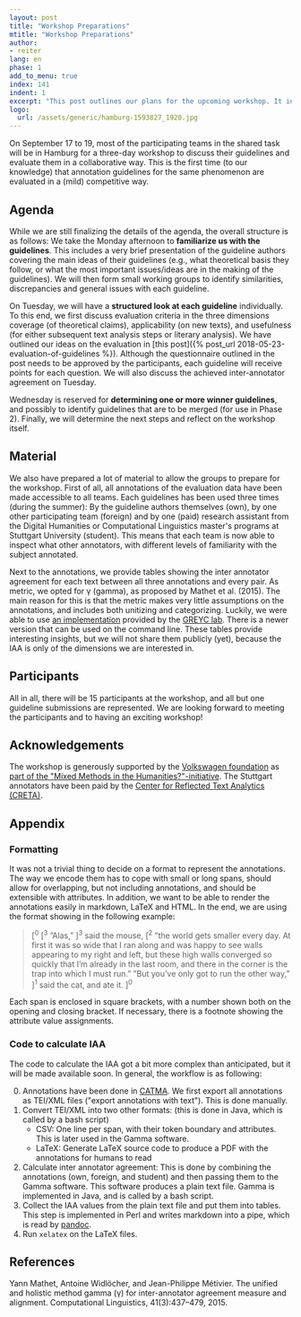 ```yaml
---
layout: post
title: "Workshop Preparations"
mtitle: "Workshop Preparations"
author:
- reiter
lang: en
phase: 1
add_to_menu: true
index: 141
indent: 1
excerpt: "This post outlines our plans for the upcoming workshop. It includes a first look at (not yet finalized) agenda and describes what material we generate beforehand, and how."
logo: 
  url: /assets/generic/hamburg-1593827_1920.jpg
---
```


On September 17 to 19, most of the participating teams in the shared task will be in Hamburg for a three-day workshop to discuss their guidelines and evaluate them in a collaborative way. This is the first time (to our knowledge) that annotation guidelines for the same phenomenon are evaluated in a (mild) competitive way.

## Agenda

While we are still finalizing the details of the agenda, the overall structure is as follows: We take the Monday afternoon to **familiarize us with the guidelines**. This includes a very brief presentation of the guideline authors covering the main ideas of their guidelines (e.g., what theoretical basis they follow, or what the most important issues/ideas are in the making of the guidelines). We will then form small working groups to identify similarities, discrepancies and general issues with each guideline.

On Tuesday, we will have a **structured look at each guideline** individually. To this end, we first discuss evaluation criteria in the three dimensions coverage (of theoretical claims), applicability (on new texts), and usefulness (for either subsequent text analysis steps or literary analysis). We have outlined our ideas on the evaluation in [this post]({% post_url 2018-05-23-evaluation-of-guidelines %}). Although the questionnaire outlined in the post needs to be approved by the participants, each guideline will receive points for each question. We will also discuss the achieved inter-annotator agreement on Tuesday.

Wednesday is reserved for **determining one or more winner guidelines**, and possibly to identify guidelines that are to be merged (for use in Phase 2). Finally, we will determine the next steps and reflect on the workshop itself.

## Material

We also have prepared a lot of material to allow the groups to prepare for the workshop. First of all, all annotations of the evaluation data have been made accessible to all teams. Each guidelines has been used three times (during the summer): By the guideline authors themselves (own), by one other participating team (foreign) and by one (paid) research assistant from the Digital Humanities or Computational Linguistics master's programs at Stuttgart University (student). This means that each team is now able to inspect what other annotators, with different levels of familiarity with the subject annotated.

Next to the annotations, we provide tables showing the inter annotator agreement for each text between all three annotations and every pair. As metric, we opted for γ (gamma), as proposed by Mathet et al. (2015). The main reason for this is that the metric makes very little assumptions on the annotations, and includes both unitizing and categorizing. Luckily, we were able to use [an implementation](https://gamma.greyc.fr) provided by the [GREYC lab](https://www.greyc.fr). There is a newer version that can be used on the command line. These tables provide interesting insights, but we will not share them publicly (yet), because the IAA is only of the dimensions we are interested in.


## Participants

All in all, there will be 15 participants at the workshop, and all but one guideline submissions are represented. We are looking forward to meeting the participants and to having an exciting workshop!

## Acknowledgements

The workshop is generously supported by the [Volkswagen foundation](https://www.volkswagenstiftung.de) as [part of the "Mixed Methods in the Humanities?"-initiative](https://portal.volkswagenstiftung.de/search/projectDetails.do?ref=94642). The Stuttgart annotators have been paid by the [Center for Reflected Text Analytics (CRETA)](https://www.creta.uni-stuttgart.de).

## Appendix

### Formatting

It was not a trivial thing to decide on a format to represent the annotations. The way we encode them has to cope with small or long spans, should allow for overlapping, but not including annotations, and should be extensible with attributes. In addition, we want to be able to render the annotations easily in markdown, LaTeX and HTML. In the end, we are using the format showing in the following example:

> [<sup>0</sup> [<sup>3</sup> ”Alas,” ]<sup>3</sup> said the mouse, [<sup>2</sup> ”the world gets smaller every day. At first it was so wide that I ran along and was happy to see walls appearing to my right and left, but these high walls converged so quickly that I’m already in the last room, and there in the corner is the trap into which I must run.”     ”But you’ve only got to run the other way,” ]<sup>1</sup> said the cat, and ate it. ]<sup>0</sup>

Each span is enclosed in square brackets, with a number shown both on the opening and closing bracket. If necessary, there is a footnote showing the attribute value assignments.

### Code to calculate IAA

The code to calculate the IAA got a bit more complex than anticipated, but it will be made available soon. In general, the workflow is as following: 

0. Annotations have been done in [CATMA](http://catma.de). We first export all annotations as TEI/XML files ("export annotations with text"). This is done manually.
1. Convert TEI/XML into two other formats: (this is done in Java, which is called by a bash script)
   - CSV: One line per span, with their token boundary and attributes. This is later used in the Gamma software.
   - LaTeX: Generate LaTeX source code to produce a PDF with the annotations for humans to read
2. Calculate inter annotator agreement: This is done by combining the annotations (own, foreign, and student) and then passing them to the Gamma software. This software produces a plain text file. Gamma is implemented in Java, and is called by a bash script.
3. Collect the IAA values from the plain text file and put them into tables. This step is implemented in Perl and writes markdown into a pipe, which is read by [pandoc](https://pandoc.org).
4. Run `xelatex` on the LaTeX files.

## References

Yann Mathet, Antoine Widlöcher, and Jean-Philippe Métivier. The unified and holistic method gamma (γ) for inter-annotator agreement measure and alignment. Computational Linguistics, 41(3):437–479, 2015.